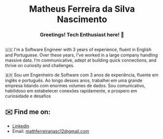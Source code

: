<h1 align="center">Matheus Ferreira da Silva Nascimento</h1>

<h3 align="center">Greetings! Tech Enthusiast here! 👋</h3>

##
🇺🇸
I'm a Software Engineer with 3 years of experience, fluent in English and Portuguese. Over these years, I've worked in a large company handling massive data. I'm communicative, adept at building quick connections, and thrive on curiosity and challenges.

🇧🇷
 Sou um Engenheiro de Software com 3 anos de experiência, fluente em inglês e português. Ao longo desses anos, trabalhei em uma grande empresa lidando com enormes volumes de dados. Sou comunicativo, habilidoso em estabelecer conexões rapidamente, e prospero em curiosidade e desafios

## ✉️ Find me on:

   - [Linkedin](https://www.linkedin.com/in/matheuszx)
   - Email: mathferreiranasc12@gmail.com
